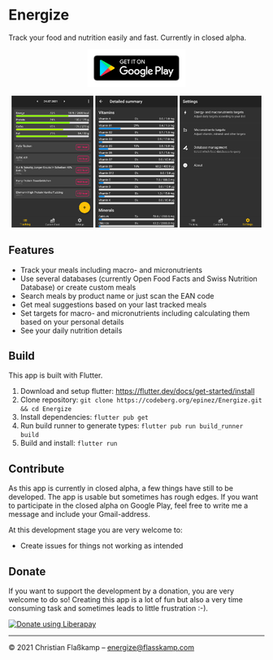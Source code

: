 # Energize

Track your food and nutrition easily and fast. Currently in closed alpha.

<p align="center">
  <a href="https://play.google.com/store/apps/details?id=com.flasskamp.energize"><img src="./docs/google-play-badge.png" alt="Get it on Google Play" height="75"></a>
</p>

<p align="center">
  <img src="./fastlane/metadata/android/en-US/images/phoneScreenshots/1.png" width="32%"/>
  <img src="./fastlane/metadata/android/en-US/images/phoneScreenshots/2.png" width="32%"/>
  <img src="./fastlane/metadata/android/en-US/images/phoneScreenshots/3.png" width="32%"/>
</p>

## Features

- Track your meals including macro- and micronutrients
- Use several databases (currently Open Food Facts and Swiss Nutrition Database) or create custom meals
- Search meals by product name or just scan the EAN code
- Get meal suggestions based on your last tracked meals
- Set targets for macro- and micronutrients including calculating them based on your personal details
- See your daily nutrition details

## Build

This app is built with Flutter.

1. Download and setup flutter: https://flutter.dev/docs/get-started/install
2. Clone repository: `git clone https://codeberg.org/epinez/Energize.git && cd Energize`
3. Install dependencies: `flutter pub get`
4. Run build runner to generate types: `flutter pub run build_runner build`
5. Build and install: `flutter run`

## Contribute

As this app is currently in closed alpha, a few things have still to be developed. The app is usable but sometimes has rough edges. If you want to participate in the closed alpha on Google Play, feel free to write me a message and include your Gmail-address.

At this development stage you are very welcome to:

- Create issues for things not working as intended

## Donate 

If you want to support the development by a donation, you are very welcome to do so! Creating this app is a lot of fun but also a very time consuming task and sometimes leads to little frustration :-).

<a href="https://liberapay.com/epinez/donate">
  <img alt="Donate using Liberapay" src="https://liberapay.com/assets/widgets/donate.svg">
</a>

---

© 2021 Christian Flaßkamp – energize@flasskamp.com